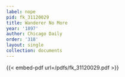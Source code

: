 ```yaml
---
label: nope
pid: fk_31120029
title: Wanderer No More
year: '1897'
author: Chicago Daily
order: '318'
layout: single
collection: documents
---
```



{{< embed-pdf url=/pdfs/fk_31120029.pdf >}}